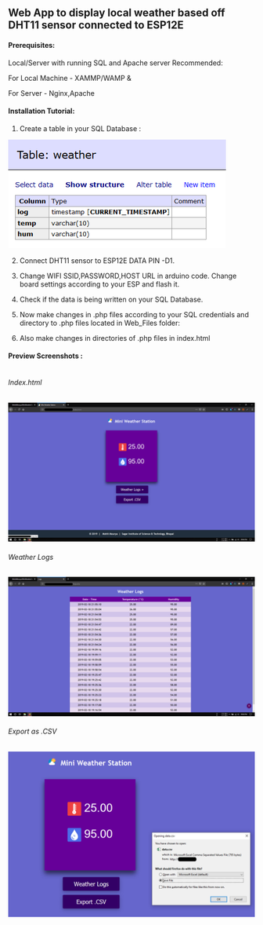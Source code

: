 ## Web App to display local weather based off DHT11 sensor connected to ESP12E


#### Prerequisites:
Local/Server with running SQL and Apache server
Recommended: <br>

For Local Machine - XAMMP/WAMP & <br>

For Server - Nginx,Apache


#### Installation Tutorial:

1. Create a table in your SQL Database :<br>

![alt text](https://github.com/MohitMourya/MiniWeatherStation/blob/master/Screenshots/table.png) <br>

2. Connect DHT11 sensor to ESP12E DATA PIN -D1. <br> 

3. Change WIFI SSID,PASSWORD,HOST URL in arduino code. Change board settings according to your ESP and flash it.<br>

4. Check if the data is being written on your SQL Database. <br>

5. Now make changes in .php files according to your SQL credentials and directory to .php files located in Web_Files folder: <br>

6. Also make changes in directories of .php files in index.html <br>


#### Preview Screenshots : <br><br>
###### Index.html
![alt text](https://github.com/MohitMourya/MiniWeatherStation/blob/master/Screenshots/index.png) <br>
###### Weather Logs
![alt text](https://github.com/MohitMourya/MiniWeatherStation/blob/master/Screenshots/logs.png) <br>
###### Export as .CSV
![alt text](https://github.com/MohitMourya/MiniWeatherStation/blob/master/Screenshots/export.png) <br>
